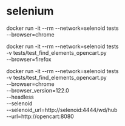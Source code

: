 # selenium


docker run -it --rm --network=selenoid tests \
  --browser=chrome 

docker run -it --rm --network=selenoid tests \
  -v tests/test_find_elements_opencart.py\
  --browser=firefox 

docker run -it --rm --network=selenoid tests \
  -v tests/test_find_elements_opencart.py\
  --browser=chrome \
  --browser_version=122.0 \
  --headless \
  --selenoid \
  --selenoid_url=http://selenoid:4444/wd/hub \
  --url=http://opencart:8080
